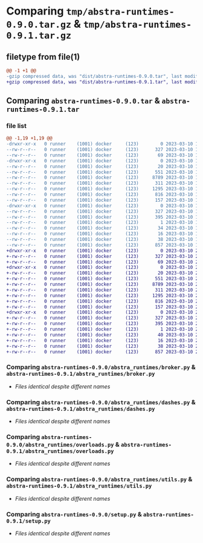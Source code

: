 # Comparing `tmp/abstra-runtimes-0.9.0.tar.gz` & `tmp/abstra-runtimes-0.9.1.tar.gz`

## filetype from file(1)

```diff
@@ -1 +1 @@
-gzip compressed data, was "dist/abstra-runtimes-0.9.0.tar", last modified: Fri Mar 10 14:40:08 2023, max compression
+gzip compressed data, was "dist/abstra-runtimes-0.9.1.tar", last modified: Fri Mar 10 20:59:11 2023, max compression
```

## Comparing `abstra-runtimes-0.9.0.tar` & `abstra-runtimes-0.9.1.tar`

### file list

```diff
@@ -1,19 +1,19 @@
-drwxr-xr-x   0 runner    (1001) docker     (123)        0 2023-03-10 14:40:08.000000 abstra-runtimes-0.9.0/
--rw-r--r--   0 runner    (1001) docker     (123)      327 2023-03-10 14:40:08.000000 abstra-runtimes-0.9.0/PKG-INFO
--rw-r--r--   0 runner    (1001) docker     (123)       69 2023-03-10 14:39:56.000000 abstra-runtimes-0.9.0/README.md
-drwxr-xr-x   0 runner    (1001) docker     (123)        0 2023-03-10 14:40:08.000000 abstra-runtimes-0.9.0/abstra_runtimes/
--rw-r--r--   0 runner    (1001) docker     (123)       20 2023-03-10 14:39:56.000000 abstra-runtimes-0.9.0/abstra_runtimes/__init__.py
--rw-r--r--   0 runner    (1001) docker     (123)      551 2023-03-10 14:39:56.000000 abstra-runtimes-0.9.0/abstra_runtimes/broker.py
--rw-r--r--   0 runner    (1001) docker     (123)     8789 2023-03-10 14:39:56.000000 abstra-runtimes-0.9.0/abstra_runtimes/dashes.py
--rw-r--r--   0 runner    (1001) docker     (123)      311 2023-03-10 14:39:56.000000 abstra-runtimes-0.9.0/abstra_runtimes/hf.py
--rw-r--r--   0 runner    (1001) docker     (123)     1295 2023-03-10 14:39:56.000000 abstra-runtimes-0.9.0/abstra_runtimes/overloads.py
--rw-r--r--   0 runner    (1001) docker     (123)      816 2023-03-10 14:39:56.000000 abstra-runtimes-0.9.0/abstra_runtimes/utils.py
--rw-r--r--   0 runner    (1001) docker     (123)      157 2023-03-10 14:39:56.000000 abstra-runtimes-0.9.0/abstra_runtimes/version.py
-drwxr-xr-x   0 runner    (1001) docker     (123)        0 2023-03-10 14:40:08.000000 abstra-runtimes-0.9.0/abstra_runtimes.egg-info/
--rw-r--r--   0 runner    (1001) docker     (123)      327 2023-03-10 14:40:08.000000 abstra-runtimes-0.9.0/abstra_runtimes.egg-info/PKG-INFO
--rw-r--r--   0 runner    (1001) docker     (123)      395 2023-03-10 14:40:08.000000 abstra-runtimes-0.9.0/abstra_runtimes.egg-info/SOURCES.txt
--rw-r--r--   0 runner    (1001) docker     (123)        1 2023-03-10 14:40:08.000000 abstra-runtimes-0.9.0/abstra_runtimes.egg-info/dependency_links.txt
--rw-r--r--   0 runner    (1001) docker     (123)       34 2023-03-10 14:40:08.000000 abstra-runtimes-0.9.0/abstra_runtimes.egg-info/requires.txt
--rw-r--r--   0 runner    (1001) docker     (123)       16 2023-03-10 14:40:08.000000 abstra-runtimes-0.9.0/abstra_runtimes.egg-info/top_level.txt
--rw-r--r--   0 runner    (1001) docker     (123)       38 2023-03-10 14:40:08.000000 abstra-runtimes-0.9.0/setup.cfg
--rw-r--r--   0 runner    (1001) docker     (123)      857 2023-03-10 14:39:56.000000 abstra-runtimes-0.9.0/setup.py
+drwxr-xr-x   0 runner    (1001) docker     (123)        0 2023-03-10 20:59:11.000000 abstra-runtimes-0.9.1/
+-rw-r--r--   0 runner    (1001) docker     (123)      327 2023-03-10 20:59:11.000000 abstra-runtimes-0.9.1/PKG-INFO
+-rw-r--r--   0 runner    (1001) docker     (123)       69 2023-03-10 20:58:55.000000 abstra-runtimes-0.9.1/README.md
+drwxr-xr-x   0 runner    (1001) docker     (123)        0 2023-03-10 20:59:11.000000 abstra-runtimes-0.9.1/abstra_runtimes/
+-rw-r--r--   0 runner    (1001) docker     (123)       20 2023-03-10 20:58:55.000000 abstra-runtimes-0.9.1/abstra_runtimes/__init__.py
+-rw-r--r--   0 runner    (1001) docker     (123)      551 2023-03-10 20:58:55.000000 abstra-runtimes-0.9.1/abstra_runtimes/broker.py
+-rw-r--r--   0 runner    (1001) docker     (123)     8789 2023-03-10 20:58:55.000000 abstra-runtimes-0.9.1/abstra_runtimes/dashes.py
+-rw-r--r--   0 runner    (1001) docker     (123)      311 2023-03-10 20:58:55.000000 abstra-runtimes-0.9.1/abstra_runtimes/hf.py
+-rw-r--r--   0 runner    (1001) docker     (123)     1295 2023-03-10 20:58:55.000000 abstra-runtimes-0.9.1/abstra_runtimes/overloads.py
+-rw-r--r--   0 runner    (1001) docker     (123)      816 2023-03-10 20:58:55.000000 abstra-runtimes-0.9.1/abstra_runtimes/utils.py
+-rw-r--r--   0 runner    (1001) docker     (123)      157 2023-03-10 20:58:55.000000 abstra-runtimes-0.9.1/abstra_runtimes/version.py
+drwxr-xr-x   0 runner    (1001) docker     (123)        0 2023-03-10 20:59:11.000000 abstra-runtimes-0.9.1/abstra_runtimes.egg-info/
+-rw-r--r--   0 runner    (1001) docker     (123)      327 2023-03-10 20:59:11.000000 abstra-runtimes-0.9.1/abstra_runtimes.egg-info/PKG-INFO
+-rw-r--r--   0 runner    (1001) docker     (123)      395 2023-03-10 20:59:11.000000 abstra-runtimes-0.9.1/abstra_runtimes.egg-info/SOURCES.txt
+-rw-r--r--   0 runner    (1001) docker     (123)        1 2023-03-10 20:59:11.000000 abstra-runtimes-0.9.1/abstra_runtimes.egg-info/dependency_links.txt
+-rw-r--r--   0 runner    (1001) docker     (123)       40 2023-03-10 20:59:11.000000 abstra-runtimes-0.9.1/abstra_runtimes.egg-info/requires.txt
+-rw-r--r--   0 runner    (1001) docker     (123)       16 2023-03-10 20:59:11.000000 abstra-runtimes-0.9.1/abstra_runtimes.egg-info/top_level.txt
+-rw-r--r--   0 runner    (1001) docker     (123)       38 2023-03-10 20:59:11.000000 abstra-runtimes-0.9.1/setup.cfg
+-rw-r--r--   0 runner    (1001) docker     (123)      857 2023-03-10 20:58:55.000000 abstra-runtimes-0.9.1/setup.py
```

### Comparing `abstra-runtimes-0.9.0/abstra_runtimes/broker.py` & `abstra-runtimes-0.9.1/abstra_runtimes/broker.py`

 * *Files identical despite different names*

### Comparing `abstra-runtimes-0.9.0/abstra_runtimes/dashes.py` & `abstra-runtimes-0.9.1/abstra_runtimes/dashes.py`

 * *Files identical despite different names*

### Comparing `abstra-runtimes-0.9.0/abstra_runtimes/overloads.py` & `abstra-runtimes-0.9.1/abstra_runtimes/overloads.py`

 * *Files identical despite different names*

### Comparing `abstra-runtimes-0.9.0/abstra_runtimes/utils.py` & `abstra-runtimes-0.9.1/abstra_runtimes/utils.py`

 * *Files identical despite different names*

### Comparing `abstra-runtimes-0.9.0/setup.py` & `abstra-runtimes-0.9.1/setup.py`

 * *Files identical despite different names*

